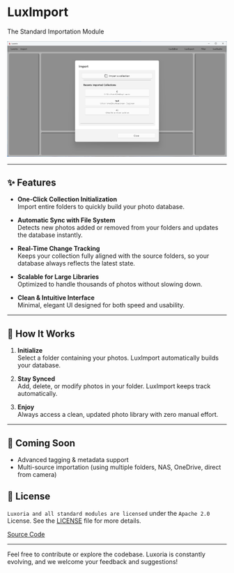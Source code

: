 # LuxImport
The Standard Importation Module

![M](https://raw.githubusercontent.com/LuxoriaSoft/Luxoria/7fd4110af73ea82102e51019ca288c48e9dd01d4/Modules/LuxImport/docs/luximport.mainview.png)

---

## ✨ Features

- **One-Click Collection Initialization**  
  Import entire folders to quickly build your photo database.

- **Automatic Sync with File System**  
  Detects new photos added or removed from your folders and updates the database instantly.

- **Real-Time Change Tracking**  
  Keeps your collection fully aligned with the source folders, so your database always reflects the latest state.

- **Scalable for Large Libraries**  
  Optimized to handle thousands of photos without slowing down.

- **Clean & Intuitive Interface**  
  Minimal, elegant UI designed for both speed and usability.

---

## 📂 How It Works

1. **Initialize**  
   Select a folder containing your photos. LuxImport automatically builds your database.  

2. **Stay Synced**  
   Add, delete, or modify photos in your folder. LuxImport keeps track automatically.  

3. **Enjoy**  
   Always access a clean, updated photo library with zero manual effort.  

---

## 📌 Coming Soon

- Advanced tagging & metadata support  
- Multi-source importation (using multiple folders, NAS, OneDrive, direct from camera)  


## 📄 License

`Luxoria and all standard modules are licensed` under the `Apache 2.0` License. See the [LICENSE](https://docs.luxoria.bluepelicansoft.com/LICENSE) file for more details.

[Source Code](https://github.com/LuxoriaSoft/Luxoria/tree/main/Modules/LuxImport) 

---

Feel free to contribute or explore the codebase. Luxoria is constantly evolving, and we welcome your feedback and suggestions!